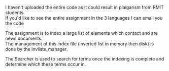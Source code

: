 I haven't uploaded the entire code as it could result in plaigarism from RMIT students.<br/>
If you'd like to see the entire assignment in the 3 languages I can email you the code<br/>

The assignment is to index a large list of <DOC> </DOC> elements which contact <TEXT></TEXT> and are news documents.<br/>
The management of this index file (inverted list in memory then disk) is done by the Invlists_manager.<br/>

The Searcher is used to search for terms once the indexing is complete and determine which <DOC> these terms occur in.<br/>
